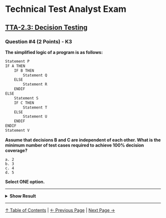 # Technical Test Analyst Exam

## [TTA-2.3: Decision Testing](../2-white-box-test-techniques/2.3-decision-testing.md)

### Question #4 (2 Points) - K3

**The simplified logic of a program is as follows:**

```js
Statement P
IF A THEN
    IF B THEN
        Statement Q
    ELSE
        Statement R
    ENDIF
ELSE
    Statement S
    IF C THEN
        Statement T
    ELSE
        Statement U
    ENDIF
ENDIF
Statement V
```

**Assume that decisions B and C are independent of each other. What is the minimum number of test cases required to achieve 100% decision coverage?**

    a. 2
    b. 3
    c. 4
    d. 5

**Select ONE option.**

---

<details>
<summary><strong>Show Result</strong></summary>

#### Correct Answer: c

    a. Is not correct. As shown in (c), 4 tests are needed to achieve 100% decision coverage
    b. Is not correct. As shown in (c), 4 tests are needed to achieve 100% decision coverage
    c. Is correct. The following conditions ensure that all decision outcomes are tested:
        1. A = true, B = true
        2. A = true, B = false
        3. A = false, C = true
        4. A = false, C= false
    d. Is not correct. As shown in (c), 4 tests are enough to achieve 100% decision coverage

</details>

---

[↑ Table of Contents](../../README.md#table-of-contents) | [← Previous Page](question-3.md) | [Next Page →](question-5.md)
